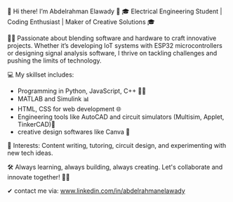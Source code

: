 🌟 Hi there! I’m Abdelrahman Elawady 🌟 🎓 Electrical Engineering Student | Coding Enthusiast | Maker of Creative Solutions 🎓

👨‍💻 Passionate about blending software and hardware to craft innovative projects. Whether it’s developing IoT systems with ESP32 microcontrollers or designing signal analysis software, I thrive on tackling challenges and pushing the limits of technology.

💻 My skillset includes:
- Programming in Python, JavaScript, C++ 🐍💡
- MATLAB and Simulink 📊
- HTML, CSS for web development 🌐
- Engineering tools like AutoCAD and circuit simulators (Multisim, Applet, TinkerCAD)🔌
- creative design softwares like Canva 🎨

🌟 Interests: Content writing, tutoring, circuit design, and experimenting with new tech ideas.

🛠️ Always learning, always building, always creating. Let's collaborate and innovate together! 🤝✨

✔ contact me via: www.linkedin.com/in/abdelrahmanelawady
